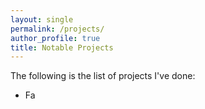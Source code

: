 ```yaml
---
layout: single 
permalink: /projects/
author_profile: true
title: Notable Projects
---
```


The following is the list of projects I've done:
* Fa
